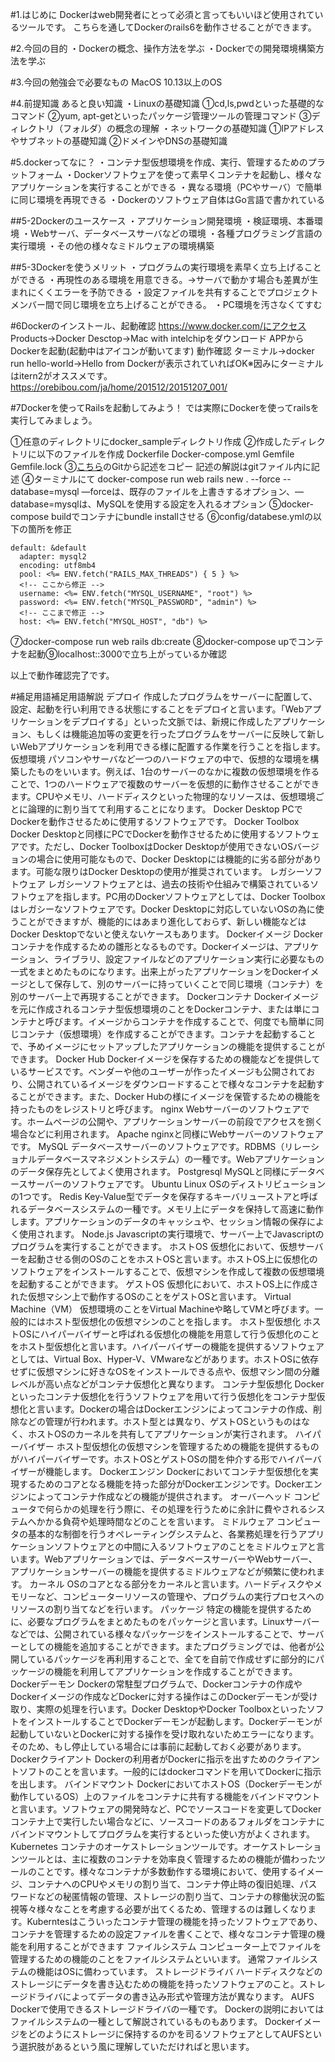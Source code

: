 #1.はじめに
Dockerはweb開発者にとって必須と言ってもいいほど使用されているツールです。
こちらを通してDockerのrails6を動作させることができます。


#2.今回の目的
・Dockerの概念、操作方法を学ぶ
・Dockerでの開発環境構築方法を学ぶ


#3.今回の勉強会で必要なもの
MacOS 10.13以上のOS


#4.前提知識
あると良い知識
・Linuxの基礎知識
①cd,ls,pwdといった基礎的なコマンド
②yum, apt-getといったパッケージ管理ツールの管理コマンド
③ディレクトリ（フォルダ）の概念の理解
・ネットワークの基礎知識
①IPアドレスやサブネットの基礎知識
②ドメインやDNSの基礎知識


#5.dockerってなに？
・コンテナ型仮想環境を作成、実行、管理するためのプラットフォーム
・Dockerソフトウェアを使って素早くコンテナを起動し、様々なアプリケーションを実行することができる
・異なる環境（PCやサーバ）で簡単に同じ環境を再現できる
・Dockerのソフトウェア自体はGo言語で書かれている

##5-2Dockerのユースケース
・アプリケーション開発環境
・検証環境、本番環境
・Webサーバ、データベースサーバなどの環境
・各種プログラミング言語の実行環境
・その他の様々なミドルウェアの環境構築


##5-3Dockerを使うメリット
・プログラムの実行環境を素早く立ち上げることができる
・再現性のある環境を用意できる。→サーバで動かす場合も差異が生まれにくくエラーを予防できる
・設定ファイルを共有することでプロジェクトメンバー間で同じ環境を立ち上げることができる。
・PC環境を汚さなくてすむ


#6Dockerのインストール、起動確認
https://www.docker.com/にアクセス
Products→Docker Desctop→Mac with intelchipをダウンロード
APPからDockerを起動(起動中はアイコンが動いてます)
動作確認
ターミナル→docker run hello-world→Hello from Dockerが表示されていればOK※因みにターミナルはitern2がオススメです。https://orebibou.com/ja/home/201512/20151207_001/

#7Dockerを使ってRailsを起動してみよう！
では実際にDockerを使ってrailsを実行してみましょう。

①任意のディレクトリにdocker_sampleディレクトリ作成
②作成したディレクトリに以下のファイルを作成
Dockerfile
Docker-compose.yml
Gemfile
Gemfile.lock
③[こちら](https://github.com/NaturalRadio/docker_sample)のGitから記述をコピー
記述の解説はgitファイル内に記述
④ターミナルにて
docker-compose run web rails new . --force --database=mysql —forceは、既存のファイルを上書きするオプション、—database=mysqlは、MySQLを使用する設定を入れるオプション
⑤docker-compose buildでコンテナにbundle installさせる
⑥config/databese.ymlの以下の箇所を修正
```
default: &default
  adapter: mysql2
  encoding: utf8mb4
  pool: <%= ENV.fetch("RAILS_MAX_THREADS") { 5 } %>
  <!-- ここから修正 -->
  username: <%= ENV.fetch("MYSQL_USERNAME", "root") %>
  password: <%= ENV.fetch("MYSQL_PASSWORD", "admin") %>
  <!-- ここまで修正 -->
  host: <%= ENV.fetch("MYSQL_HOST", "db") %>
```
⑦docker-compose run web rails db:create
⑧docker-compose upでコンテナを起動⑨localhost::3000で立ち上がっているか確認

以上で動作確認完了です。





#補足用語補足用語解説
デプロイ
作成したプログラムをサーバーに配置して、設定、起動を行い利用できる状態にすることをデプロイと言います。「Webアプリケーションをデプロイする」といった文脈では、新規に作成したアプリケーション、もしくは機能追加等の変更を行ったプログラムをサーバーに反映して新しいWebアプリケーションを利用できる様に配置する作業を行うことを指します。
仮想環境
パソコンやサーバなど一つのハードウェアの中で、仮想的な環境を構築したものをいいます。例えば、1台のサーバーのなかに複数の仮想環境を作ることで、1つのハードウェアで複数のサーバーを仮想的に動作させることができます。CPUやメモリ、ハードディスクといった物理的なリソースは、仮想環境ごとに論理的に割り当てて利用することになります。
Docker Desktop
PCでDockerを動作させるために使用するソフトウェアです。
Docker Toolbox
Docker Desktopと同様にPCでDockerを動作させるために使用するソフトウェアです。ただし、Docker ToolboxはDocker Desktopが使用できないOSバージョンの場合に使用可能なもので、Docker Desktopには機能的に劣る部分があります。可能な限りはDocker Desktopの使用が推奨されています。
レガシーソフトウェア
レガシーソフトウェアとは、過去の技術や仕組みで構築されているソフトウェアを指します。PC用のDockerソフトウェアとしては、Docker Toolboxはレガシーなソフトウェアです。Docker Desktopに対応していないOSの為に使うことができますが、機能的にはあまり進化しておらず、新しい機能などはDocker Desktopでないと使えないケースもあります。
Dockerイメージ
Dockerコンテナを作成するための雛形となるものです。Dockerイメージは、アプリケーション、ライブラリ、設定ファイルなどのアプリケーション実行に必要なもの一式をまとめたものになります。出来上がったアプリケーションをDockerイメージとして保存して、別のサーバーに持っていくことで同じ環境（コンテナ）を別のサーバー上で再現することができます。
Dockerコンテナ
Dockerイメージを元に作成されるコンテナ型仮想環境のことをDockerコンテナ、または単にコンテナと呼びます。イメージからコンテナを作成することで、何度でも簡単に同じコンテナ（仮想環境）を作成することができます。コンテナを起動することで、予めイメージにセットアップしたアプリケーションの機能を提供することができます。
Docker Hub
Dockerイメージを保存するための機能などを提供しているサービスです。ベンダーや他のユーザーが作ったイメージも公開されており、公開されているイメージをダウンロードすることで様々なコンテナを起動することができます。また、Docker Hubの様にイメージを保管するための機能を持ったものをレジストリと呼びます。
nginx
Webサーバーのソフトウェアです。ホームページの公開や、アプリケーションサーバーの前段でアクセスを捌く場合などに利用されます。
Apache
nginxと同様にWebサーバーのソフトウェアです。
MySQL
データベースサーバーのソフトウェアです。RDBMS（リレーショナルデータベースマネジメントシステム）の一種です。Webアプリケーションのデータ保存先としてよく使用されます。
Postgresql
MySQLと同様にデータベースサーバーのソフトウェアです。
Ubuntu
Linux OSのディストリビューションの1つです。
Redis
Key-Value型でデータを保存するキーバリューストアと呼ばれるデータベースシステムの一種です。メモリ上にデータを保持して高速に動作します。アプリケーションのデータのキャッシュや、セッション情報の保存によく使用されます。
Node.js
Javascriptの実行環境で、サーバー上でJavascriptのプログラムを実行することができます。
ホストOS
仮想化において、仮想サーバーを起動させる側のOSのことをホストOSと言います。ホストOS上に仮想化のソフトウェアをインストールすることで、仮想マシンを作成して複数の仮想環境を起動することができます。
ゲストOS
仮想化において、ホストOS上に作成された仮想マシン上で動作するOSのことをゲストOSと言います。
Virtual Machine（VM）
仮想環境のことをVirtual Machineや略してVMと呼びます。一般的にはホスト型仮想化の仮想マシンのことを指します。
ホスト型仮想化
ホストOSにハイパーバイザーと呼ばれる仮想化の機能を用意して行う仮想化のことをホスト型仮想化と言います。ハイパーバイザーの機能を提供するソフトウェアとしては、Virtual Box、Hyper-V、VMwareなどがあります。ホストOSに依存せずに仮想マシンに好きなOSをインストールできる点や、仮想マシン間の分離レベルが高い点などがコンテナ仮想化と異なります。
コンテナ型仮想化
Dockerといったコンテナ仮想化を行うソフトウェアを用いて行う仮想化をコンテナ型仮想化と言います。Dockerの場合はDockerエンジンによってコンテナの作成、削除などの管理が行われます。ホスト型とは異なり、ゲストOSというものはなく、ホストOSのカーネルを共有してアプリケーションが実行されます。
ハイパーバイザー
ホスト型仮想化の仮想マシンを管理するための機能を提供するものがハイパーバイザーです。ホストOSとゲストOSの間を仲介する形でハイパーバイザーが機能します。
Dockerエンジン
Dockerにおいてコンテナ型仮想化を実現するためのコアとなる機能を持った部分がDockerエンジンです。Dockerエンジンによってコンテナ作成などの機能が提供されます。
オーバーヘッド
コンピュータで何らかの処理を行う際に、その処理を行うために余計に費やされるシステムへかかる負荷や処理時間などのことを言います。
ミドルウェア
コンピュータの基本的な制御を行うオペレーティングシステムと、各業務処理を行うアプリケーションソフトウェアとの中間に入るソフトウェアのことをミドルウェアと言います。Webアプリケーションでは、データベースサーバーやWebサーバー、アプリケーションサーバーの機能を提供するミドルウェアなどが頻繁に使われます。
カーネル
OSのコアとなる部分をカーネルと言います。ハードディスクやメモリーなど、コンピューターリソースの管理や、プログラムの実行プロセスへのリソースの割り当てなどを行います。
パッケージ
特定の機能を提供するために、必要なプログラムをまとめたものをパッケージと言います。Linuxサーバーなどでは、公開されている様々なパッケージをインストールすることで、サーバーとしての機能を追加することができます。またプログラミングでは、他者が公開しているパッケージを再利用することで、全てを自前で作成せずに部分的にパッケージの機能を利用してアプリケーションを作成することができます。
Dockerデーモン
Dockerの常駐型プログラムで、Dockerコンテナの作成やDockerイメージの作成などDockerに対する操作はこのDockerデーモンが受け取り、実際の処理を行います。Docker DesktopやDocker ToolboxといったソフトをインストールすることでDockerデーモンが起動します。Dockerデーモンが起動していないとDockerに対する操作を受け取れないためエラーになります。そのため、もし停止している場合には事前に起動しておく必要があります。
Dockerクライアント
Dockerの利用者がDockerに指示を出すためのクライアントソフトのことを言います。一般的にはdockerコマンドを用いてDockerに指示を出します。
バインドマウント
DockerにおいてホストOS（Dockerデーモンが動作しているOS）上のファイルをコンテナに共有する機能をバインドマウントと言います。ソフトウェアの開発時など、PCでソースコードを変更してDockerコンテナ上で実行したい場合などに、ソースコードのあるフォルダをコンテナにバインドマウントしてプログラムを実行するといった使い方がよくされます。
Kubernetes
コンテナのオーケストレーションツールです。オーケストレーションツールとは、主に複数のコンテナを効率良く管理するための機能が備わったツールのことです。様々なコンテナが多数動作する環境において、使用するイメージ、コンテナへのCPUやメモリの割り当て、コンテナ停止時の復旧処理、パスワードなどの秘匿情報の管理、ストレージの割り当て、コンテナの稼働状況の監視等々様々なことを考慮する必要が出てくるため、管理するのは難しくなります。Kuberntesはこういったコンテナ管理の機能を持ったソフトウェアであり、コンテナを管理するための設定ファイルを書くことで、様々なコンテナ管理の機能を利用することができます
ファイルシステム
コンピューター上でファイルを管理するための機能のことをファイルシステムといいます。
通常ファイルシステムの機能はOSに備わっています。
ストレージドライバ
ハードディスクなどのストレージにデータを書き込むための機能を持ったソフトウェアのこと。ストレージドライバによってデータの書き込み形式や管理方法が異なります。
AUFS
Dockerで使用できるストレージドライバの一種です。
Dockerの説明においてはファイルシステムの一種として解説されているものもあります。
Dockerイメージをどのようにストレージに保持するのかを司るソフトウェアとしてAUFSという選択肢があるという風に理解していただければと思います。
